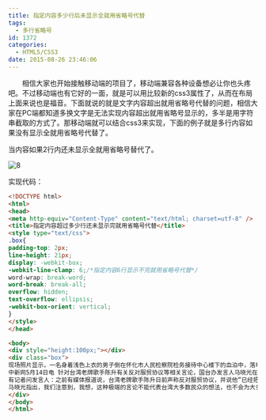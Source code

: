 ```yaml
---
title: 指定内容多少行后未显示全就用省略号代替
tags:
  - 多行省略号
id: 1372
categories:
  - HTML5/CSS3
date: 2015-08-26 23:46:06
---
```


&emsp;&emsp;相信大家也开始接触移动端的项目了，移动端兼容各种设备想必让你也头疼吧。不过移动端也有它好的一面，就是可以用比较新的css3属性了，从而在布局上面来说也是福音。下面就说的就是文字内容超出就用省略号代替的问题，相信大家在PC端都知道多换文字是无法实现内容超出就用省略号显示的，多半是用字符串截取的方式了。那移动端就可以结合css3来实现，下面的例子就是多行内容如果没有显示全就用省略号代替了。

当内容如果2行内还未显示全就用省略号替代了。

![8](http://www.npm8.com/wp-content/uploads/2015/08/8.jpeg)

实现代码：
```html
<!DOCTYPE html>
<html>
<head>
<meta http-equiv="Content-Type" content="text/html; charset=utf-8" />
<title>指定内容超过多少行还未显示完就用省略号代替</title>
<style type="text/css">
.box{
padding-top: 2px;
line-height: 21px;
display: -webkit-box;
-webkit-line-clamp: 6;/*指定内容6行显示不完就用省略号代替*/
word-wrap: break-word;
word-break: break-all;
overflow: hidden;
text-overflow: ellipsis;
-webkit-box-orient: vertical;
}
</style>
</head>

<body>
<div style="height:100px;"></div>
<div class="box">
现场照片显示，一名身着浅色上衣的男子倒在怀化市人民检察院检务接待中心楼下的血泊中，落地的位置紧挨检务接待中心大门，男子侧躺地上，现场留下一滩血迹。
中新网5月14日电 针对台湾老牌歌手陈升有关反对服贸协议等相关言论，国台办发言人马晓光在今天的例行记者会上指出，这种极端言论不能代表台湾大多数民众的想法，也不会为大多数大陆民众所接受。
有记者问发言人：之前有媒体报道说，台湾老牌歌手陈升日前声称反对服贸协议，并说他“已经把大陆市场封杀”，还认为陆客不需要再去台湾，请问发言人对此有何看法？
马晓光指出，我们注意到，我想，这种极端的言论不能代表台湾大多数民众的想法，也不会为大多数大陆民众所接受。任何人都不能剥夺两岸同胞相互往来和交流的权利。
</div>
</body>
</html>
```